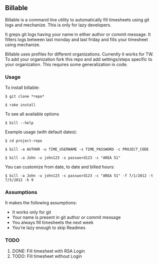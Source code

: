 ## Billable

Billable is a command line utility to automatically fill timesheets using git logs and mechanize. This is only for lazy developers.

It greps git logs having your name in either author or commit message. It filters logs between last monday and last friday and fills your timesheet using mechanize.

Billable uses profiles for different organizations. Currently it works for TW. To add your organization fork this repo and add settings/steps specific to your organization. This requires some generalization in code.

### Usage

To install billable:

```
$ git clone *repo*

$ rake install
```

To see all available options

```
$ bill --help
```

Example usage (with default dates):

```
$ cd project-repo

$ bill -a AUTHOR -u TIME_USERNAME -s TIME_PASSWORD -c PROJECT_CODE

$ bill -a John -u john123 -s password123 -c "AREA 51"

```

You can customize from date, to date and billed hours:

```
$ bill -a John -u john123 -s password123 -c "AREA 51" -f 7/1/2012 -t 7/5/2012 -h 9
```
### Assumptions

It makes the following assumptions:

* It works only for git
* Your name is present in git author or commit message
* You always fill timesheets the next week
* You're lazy enough to skip Readmes

### TODO

1. DONE: Fill timesheet with RSA Login
2. TODO: Fill timesheet without Login